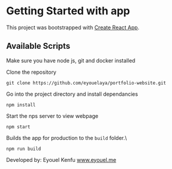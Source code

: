 # Getting Started with app

This project was bootstrapped with [Create React App](https://github.com/facebook/create-react-app).

## Available Scripts

Make sure you have node js, git and docker installed

Clone the repository
```
git clone https://github.com/eyouelaya/portfolio-website.git
```

Go into the project directory and install dependancies
```
npm install
```
Start the nps server to view webpage
```
npm start
```
Builds the app for production to the `build` folder.\
```
npm run build
```

Developed by: Eyouel Kenfu
www.eyouel.me
